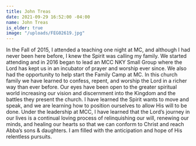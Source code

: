 ```yaml
---
title: John Treas
date: 2021-09-29 16:52:00 -04:00
name: John Treas
is_elder: true
image: "/uploads/FEG02619.jpg"
---
```


In the Fall of 2015, I attended a teaching one night at MC, and although I had never been here before, I knew the Spirit was calling my family. We started attending and in 2016 began to lead an MCC NKY Small Group where the Lord has kept us in an incubator of prayer and worship ever since.  We also had the opportunity to help start the Family Camp at MC. In this church family we have learned to confess, repent, and worship the Lord in a richer way than ever before. Our eyes have been open to the greater spiritual world increasing our vision and discernment into the Kingdom and the battles they present the church. 
I have learned the Spirit wants to move and speak, and we are learning how to position ourselves to allow His will to be done. Under the leadership at MCC, I have learned that the Lord’s journey in our lives is a continual loving process of relinquishing our will, renewing our minds, and healing our hearts so that we can conform to Christ and reach Abba’s sons & daughters. I am filled with the anticipation and hope of His relentless pursuits. 